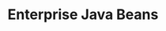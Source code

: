 ---
layout: presentation
title: Enterprise Java Beans
description: Introdução aos EJBs
theme: black
transition: slide
---